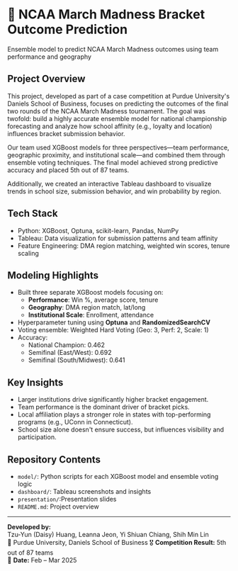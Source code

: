 # 🏀 NCAA March Madness Bracket Outcome Prediction
Ensemble model to predict NCAA March Madness outcomes using team performance and geography

## Project Overview
This project, developed as part of a case competition at Purdue University's Daniels School of Business, focuses on predicting the outcomes of the final two rounds of the NCAA March Madness tournament. The goal was twofold: build a highly accurate ensemble model for national championship forecasting and analyze how school affinity (e.g., loyalty and location) influences bracket submission behavior.

Our team used XGBoost models for three perspectives—team performance, geographic proximity, and institutional scale—and combined them through ensemble voting techniques. The final model achieved strong predictive accuracy and placed 5th out of 87 teams.

Additionally, we created an interactive Tableau dashboard to visualize trends in school size, submission behavior, and win probability by region.

## Tech Stack
- Python: XGBoost, Optuna, scikit-learn, Pandas, NumPy
- Tableau: Data visualization for submission patterns and team affinity
- Feature Engineering: DMA region matching, weighted win scores, tenure scaling

## Modeling Highlights
- Built three separate XGBoost models focusing on:
  - **Performance**: Win %, average score, tenure
  - **Geography**: DMA region match, lat/long
  - **Institutional Scale**: Enrollment, attendance
- Hyperparameter tuning using **Optuna** and **RandomizedSearchCV**
- Voting ensemble: Weighted Hard Voting (Geo: 3, Perf: 2, Scale: 1)
- Accuracy:
  - National Champion: 0.462
  - Semifinal (East/West): 0.692
  - Semifinal (South/Midwest): 0.641

## Key Insights
- Larger institutions drive significantly higher bracket engagement.
- Team performance is the dominant driver of bracket picks.
- Local affiliation plays a stronger role in states with top-performing programs (e.g., UConn in Connecticut).
- School size alone doesn't ensure success, but influences visibility and participation.

## Repository Contents
- `model/`: Python scripts for each XGBoost model and ensemble voting logic
- `dashboard/`: Tableau screenshots and insights
- `presentation/`:Presentation slides
- `README.md`: Project overview
---

**Developed by:**  
Tzu-Yun (Daisy) Huang, Leanna Jeon, Yi Shiuan Chiang, Shih Min Lin  
📍 Purdue University, Daniels School of Business
🎖️ **Competition Result:** 5th out of 87 teams  
📅 **Date:** Feb – Mar 2025


